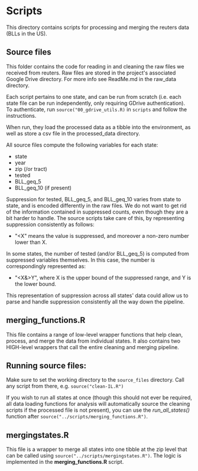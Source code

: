 # Scripts
This directory contains scripts for processing and merging the reuters data (BLLs in the US).


## Source files
This folder contains the code for reading in and cleaning the raw files we received from reuters. Raw files are stored in the project's associated Google Drive directory. For more info see ReadMe.md in the raw_data directory.

Each script pertains to one state, and can be run from scratch (i.e. each state file can be run independently, only requiring GDrive authentication). To authenticate, run `source("00_gdrive_utils.R)` in `scripts` and follow the instructions.

When run, they load the processed data as a tibble into the environment, as well as store a csv file in the processed_data directory.

All source files compute the following variables for each state: 
- state
- year
- zip (/or tract)
- tested
- BLL_geq_5
- BLL_geq_10 (if present)

Suppression for tested, BLL_geq_5, and BLL_geq_10 varies from state to state, and is encoded differently in the raw files. We do not want to get rid of the information contained in suppressed counts, even though they are a bit harder to handle.
The source scripts take care of this, by representing suppression consistently as follows: 

- "\<X" means the value is suppressed, and moreover a non-zero number lower than X.
  
In some states, the number of tested (and/or BLL_geq_5) is computed from suppressed variables themselves. In this case, the number is correspondingly represented as:

- "\<X&\>Y", where X is the upper bound of the suppressed range, and Y is the lower bound.

This representation of suppression across all states' data could allow us to parse and handle suppression consistently all the way down the pipeline.

## merging_functions.R
This file contains a range of low-level wrapper functions that help clean, process, and merge the data from individual states. 
It also contains two HIGH-level wrappers that call the entire cleaning and merging pipeline.

## Running source files:
Make sure to set the working directory to the `source_files` directory.
Call any script from there, e.g. `source("clean-IL.R")`

If you wish to run all states at once (though this should not ever be required, all data loading functions for analysis will automatically source the cleaning scripts if the processed file is not present), you can use the *run_all_states()* function after `source("../scripts/merging_functions.R")`.


## mergingstates.R

This file is a wrapper to merge all states into one tibble at the zip level that can be called using `source("../scripts/mergingstates.R")`.
The logic is implemented in the **merging_functions.R** script.
